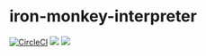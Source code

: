 # iron-monkey-interpreter

[![CircleCI](https://circleci.com/gh/makanai5610/iron-monkey-interpreter.svg?style=svg)](https://circleci.com/gh/makanai5610/iron-monkey-interpreter)
[![](https://tokei.rs/b1/github/makanai5610/iron-monkey-interpreter?category=files)](https://github.com/makanai5610/iron-monkey-interpreter)
[![](https://tokei.rs/b1/github/makanai5610/iron-monkey-interpreter?category=lines)](https://github.com/makanai5610/iron-monkey-interpreter)
